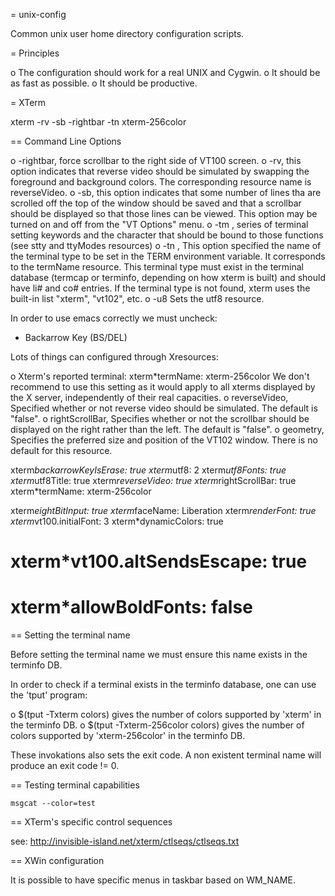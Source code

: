 = unix-config

Common unix user home directory configuration scripts.

= Principles

o The configuration should work for a real UNIX and Cygwin.
o It should be as fast as possible.
o It should be productive.

= XTerm

xterm -rv -sb -rightbar -tn xterm-256color

== Command Line Options

o -rightbar, force scrollbar to the right side of VT100 screen.
o -rv, this option indicates that reverse video should be simulated by swapping
  the foreground and background colors. The corresponding resource name is
  reverseVideo.
o -sb, this option indicates that some number of lines tha are scrolled off the
  top of the window should be saved and that a scrollbar should be displayed so
  that those lines can be viewed. This option may be turned on and off from the
  "VT Options" menu.
o -tm <string>, series of terminal setting keywords and the character that
  should be bound to those functions (see stty and ttyModes resources)
o -tn <terminal-name>, This option specified the name of the terminal type to
  be set in the TERM environment variable. It corresponds to the termName
  resource. This terminal type must exist in the terminal database (termcap or
  terminfo, depending on how xterm is built) and should have li# and co#
  entries. If the terminal type is not found, xterm uses the built-in list
  "xterm", "vt102", etc.
o -u8 Sets the utf8 resource.

In order to use emacs correctly we must uncheck:
- Backarrow Key (BS/DEL)

Lots of things can configured through Xresources:

o Xterm's reported terminal: xterm*termName: xterm-256color  We don't
  recommend to use this setting as it would apply to all xterms displayed by
  the X server, independently of their real capacities.
o reverseVideo, Specified whether or not reverse video should be simulated.
  The default is "false".
o rightScrollBar, Specifies whether or not the scrollbar should be displayed on
  the right rather than the left. The default is "false".
o geometry, Specifies the preferred size and position of the VT102 window.
  There is no default for this resource.

xterm*backarrowKeyIsErase: true
xterm*utf8: 2
xterm*utf8Fonts: true
xterm*utf8Title: true
xterm*reverseVideo: true
xterm*rightScrollBar: true
xterm*termName: xterm-256color

xterm*eightBitInput: true
xterm*faceName: Liberation
xterm*renderFont: true
xterm*vt100.initialFont: 3
xterm*dynamicColors: true

# xterm*vt100.altSendsEscape: true
# xterm*allowBoldFonts: false


== Setting the terminal name

Before setting the terminal name we must ensure this name exists in the
terminfo DB.

In order to check if a terminal exists in the terminfo database, one can use
the 'tput' program:

o $(tput -Txterm colors) gives the number of colors supported by 'xterm' in the
  terminfo DB.
o $(tput -Txterm-256color colors) gives the number of colors supported by
  'xterm-256color' in the terminfo DB.

These invokations also sets the exit code. A non existent terminal name will
produce an exit code != 0.

== Testing terminal capabilities

    msgcat --color=test

== XTerm's specific control sequences

see: http://invisible-island.net/xterm/ctlseqs/ctlseqs.txt


== XWin configuration

It is possible to have specific menus in taskbar based on WM_NAME.